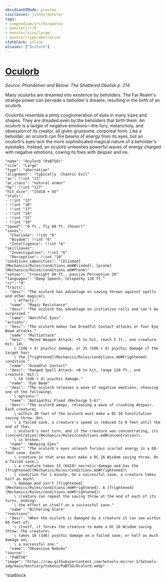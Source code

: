 ```yaml
---
obsidianUIMode: preview
cssclasses: json5e-monster
tags:
- compendium/src/5e/pabtso
- monster/cr/9
- monster/size/large
- monster/type/aberration
statblock: inline
aliases: ["Oculorb"]
---
```

# [Oculorb](Mechanics\bestiary\aberration/oculorb-pabtso.md)
*Source: Phandelver and Below: The Shattered Obelisk p. 214*  

Many oculorbs are dreamed into existence by beholders. The Far Realm's strange power can pervade a beholder's dreams, resulting in the birth of an oculorb.

Oculorbs resemble a slimy conglomeration of eyes in many sizes and shapes. They are dreaded even by the beholders that birth them. An oculorb is a tangle of negative emotions—the fury, melancholy, and obsession of its creator, all given gruesome, corporeal form. Like a beholder, an oculorb can fire beams of energy from its eyes, but an oculorb's eyes lack the more sophisticated magical nature of a beholder's eyestalks. Instead, an oculorb unleashes powerful waves of energy charged with negative emotions, cowing its foes with despair and ire.

```statblock
"name": "Oculorb (PaBTSO)"
"size": "Large"
"type": "aberration"
"alignment": "typically  Chaotic Evil"
"ac": !!int "13"
"ac_class": "natural armor"
"hp": !!int "127"
"hit_dice": "15d10 + 45"
"stats":
- !!int "13"
- !!int "10"
- !!int "17"
- !!int "14"
- !!int "15"
- !!int "19"
"speed": "0 ft., fly 60 ft. (hover)"
"saves":
  "Charisma": !!int "8"
  "Wisdom": !!int "6"
  "Intelligence": !!int "6"
"skillsaves":
  "Investigation": !!int "6"
  "Perception": !!int "10"
"condition_immunities": "[blinded](Mechanics/Rules/conditions.md#Blinded), [prone](Mechanics/Rules/conditions.md#Prone)"
"senses": "truesight 60 ft., passive Perception 20"
"languages": "Deep Speech, telepathy 120 ft."
"cr": "9"
"traits":
- "desc": "The oculorb has advantage on saving throws against spells and other magical\
    \ effects."
  "name": "Magic Resistance"
- "desc": "The oculorb has advantage on initiative rolls and can't be surprised."
  "name": "Watchful Eyes"
"actions":
- "desc": "The oculorb makes two Dreadful Contact attacks or four Eye Beam attacks."
  "name": "Multiattack"
- "desc": "Melee Weapon Attack: +5 to hit, reach 5 ft., one creature. Hit: 14\
    \ (3d6 + 4) psychic damage, or 25 (6d6 + 4) psychic damage if the target has\
    \ the [frightened](Mechanics/Rules/conditions.md#Frightened) condition."
  "name": "Dreadful Contact"
- "desc": "Ranged Spell Attack: +8 to hit, range 120 ft., one creature. Hit:\
    \ 14 (3d6 + 4) psychic damage."
  "name": "Eye Beam"
- "desc": "The oculorb releases a wave of negative emotions, choosing one of the following\
    \ options:"
  "name": "Antipathic Flood (Recharge 5-6)"
- "desc": "The oculorb weeps, releasing a wave of crushing despair. Each creature\
    \ within 30 feet of the oculorb must make a DC 16 Constitution saving throw. On\
    \ a failed save, a creature's speed is reduced to 0 feet until the end of the\
    \ oculorb's next turn, and if the creature was concentrating, its [concentration](Mechanics/Rules/conditions.md#Concentration)\
    \ is broken."
  "name": "Weeping Eyes"
- "desc": "The oculorb's eyes unleash furious scarlet energy in a 60-foot cone. Each\
    \ creature in that area must make a DC 16 Wisdom saving throw. On a failed save,\
    \ a creature takes 33 (6d10) necrotic damage and has the [frightened](Mechanics/Rules/conditions.md#Frightened)\
    \ condition for 1 minute. On a successful save, a creature takes half as much\
    \ damage and isn't [frightened](Mechanics/Rules/conditions.md#Frightened). A [frightened](Mechanics/Rules/conditions.md#Frightened)\
    \ creature can repeat the saving throw at the end of each of its turns, ending\
    \ the effect on itself on a successful save."
  "name": "Withering Glare"
"reactions":
- "desc": "When the oculorb is damaged by a creature it can see within 60 feet of\
    \ itself, it forces the creature to make a DC 16 Wisdom saving throw. The creature\
    \ takes 10 (3d6) psychic damage on a failed save, or half as much damage on\
    \ a successful one."
  "name": "Obsessive Rebuke"
"source":
- "PaBTSO"
"image": "https://raw.githubusercontent.com/5etools-mirror-3/5etools-img/main/bestiary/tokens/PaBTSO/Oculorb.webp"
```
^statblock